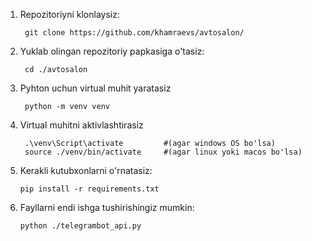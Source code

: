 1. Repozitoriyni klonlaysiz:
   ```
    git clone https://github.com/khamraevs/avtosalon/
   ```

3. Yuklab olingan repozitoriy papkasiga o'tasiz:
   ```
    cd ./avtosalon
   ```
5. Pyhton uchun virtual muhit yaratasiz
   ```
    python -m venv venv
   ```
7. Virtual muhitni aktivlashtirasiz
   ```
    .\venv\Script\activate         #(agar windows OS bo'lsa)
    source ./venv/bin/activate     #(agar linux yoki macos bo'lsa)
   ```
9. Kerakli kutubxonlarni o'rnatasiz:
    ```
    pip install -r requirements.txt
    ```
11. Fayllarni endi  ishga tushirishingiz mumkin:
    ```
    python ./telegrambot_api.py
    ```

  
